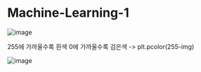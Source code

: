 # Machine-Learning-1

![image](https://user-images.githubusercontent.com/24853452/103199244-c4db6280-492d-11eb-8258-c49f9bfbb427.png)

255에 가까울수록 흰색
0에 가까울수록 검은색
-> plt.pcolor(255-img)

![image](https://user-images.githubusercontent.com/24853452/103201618-a8dabf80-4933-11eb-86ca-408cfd100065.png)
